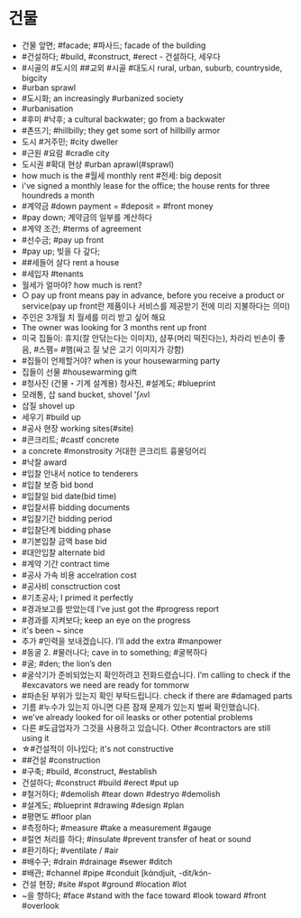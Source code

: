 # 건물	
* 건물 앞면; #facade; #파사드; facade of the building
* #건설하다; #build, #construct, #erect - 건설하다, 세우다 
* #시골의 #도시의 ##교외 #시골 #대도시 rural, urban, suburb, countryside, bigcity
* #urban sprawl
* #도시화; an increasingly #urbanized society
* #urbanisation
* #후미 #낙후; a cultural backwater; go from a backwater
* #촌뜨기; #hillbilly; they get some sort of hillbilly armor
* 도시 #거주민; #city dweller
* #근원 #요람 #cradle city
* 도시권 #확대 현상 #urban aprawl(#sprawl)
* how much is the #월세 monthly rent #전세: big deposit
* i've signed a monthly lease for the office; the house rents for three houndreds a month
* #계약금 				 #down payment = #deposit = #front money
* #pay down; 계약금의 일부를 계산하다
* #계약 조건; #terms of agreement
* #선수금; #pay up front 
* #pay up; 빚을 다 갚다;
* ##세들어 살다 rent a house
* #세입자 #tenants
* 월세가 얼마야? 							 how much is rent?
* ○ pay up front means pay in advance, before you receive a product or service(pay up front란 제품이나 서비스를 제공받기 전에 미리 지불하다는 의미)
* 주인은 3개월 치 월세를 미리 받고 싶어 해요
* The owner was looking for 3 months rent up front
* 미국 집들이: 휴지(잘 안닦는다는 이미지), 샴푸(머리 떡진다는), 차라리 빈손이 좋음, #스팸= #햄(싸고 질 낮은 고기 이미지가 강함)
* #집들이 언제할거야?					 when is your housewarming party
* 집들이 선물 #housewarming gift
* #청사진 (건물・기계 설계용) 청사진, #설계도; #blueprint
* 모래통, 삽	sand bucket, shovel 'ʃʌvl
* 삽질	shovel up
* 세우기	#build up
* #공사 현장 working sites(#site) 
* #콘크리트; #castf concrete
* a concrete #monstrosity 거대한 콘크리트 흉물덩어리
* #낙찰 											award
* #입찰 안내서 								 notice to tenderers
* #입찰 보증 									 bid bond
* #입찰일 								 bid date(bid time)
* #입찰서류 								 bidding documents
* #입찰기간 								 bidding period
* #입찰단계 									bidding phase
* #기본입찰 금액 								 base bid
* #대안입찰 									 alternate bid
* #계약 기간 contract time
* #공사 가속 비용 accelration cost
* #공사비 consctruction cost
* #기초공사; I primed it perfectly
* #경과보고를 받았는데 I’ve just got the #progress report
* #경과를 지켜보다; keep an eye on the progress
* it's been ~ since
* 추가 #인력을 보내겠습니다. I’ll add the extra #manpower
* #동굴 2. #물러나다; cave in to something; #굴복하다
* #굴; #den; the lion’s den
* #굴삭기가 준비되었는지 확인하려고 전화드렸습니다. I’m calling to check if the #excavators we need are ready for tommorw
* #파손된 부위가 있는지 확인 부탁드립니다. check if there are #damaged parts
* 기름 #누수가 있는지 아니면 다른 잠재 문제가 있는지 벌써 확인했습니다.
* we’ve already looked for oil leasks or other potential problems
* 다른 #도급업자가 그것을 사용하고 있습니다. Other #contractors are still using it
* ☆#건설적이 이나있다; it's not constructive
* ##건설 #construction
* #구축; #build, #construct, #establish
* 건설하다; #construct #build #erect #put up
* #철거하다; #demolish #tear down #destryo #demolish
* #설계도; #blueprint #drawing #design #plan
* #평면도 #floor plan
* #측정하다; #measure #take a measurement #gauge
* #절연 처리를 하다; #insulate #prevent transfer of heat or sound
* #환기하다; #ventilate / #air
* #배수구; #drain #drainage #sewer #ditch
* #배관; #channel #pipe #conduit [kάndjuit, -dit/kɔ́n-
* 건설 현장; #site #spot #ground #location #lot
* ~을 향하다; #face #stand with the face toward #look toward #front #overlook

